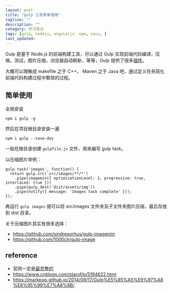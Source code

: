 ```yaml
---
layout: post
title: "gulp 工具简单使用"
tagline: ""
description: ""
category: 学习笔记
tags: [gulp, nodejs, angularjs. npm, sass, ]
last_updated:
---
```


Gulp 是基于 Node.js 的前端构建工具，可以通过 Gulp 实现前端代码编译，压缩，测试，图片压缩，浏览器自动刷新，等等，Gulp 提供了很多[插件](https://gulpjs.com/plugins/)。

大概可以理解成 makefile 之于 C++， Maven 之于 Java 吧，通过定义任务简化前端代码构建过程中繁琐的过程。

## 简单使用

全局安装

    npm i gulp -g

然后在项目根目录安装一遍

    npm i gulp --save-dev


一般在根目录创建 `gulpfile.js` 文件，用来编写 gulp task。

以压缩图片举例：

    gulp.task('images', function() {
      return gulp.src('src/images/**/*')
        .pipe(imagemin({ optimizationLevel: 3, progressive: true, interlaced: true }))
        .pipe(gulp.dest('dist/assets/img'))
        .pipe(notify({ message: 'Images task complete' }));
    });

再运行 `gulp images` 就可以将 src/images 文件夹及子文件夹图片压缩，最后存放到 dist 目录。

关于压缩图片其实有很多选择：

- <https://github.com/sindresorhus/gulp-imagemin>
- <https://github.com/1000ch/gulp-image>

## reference

- 官网一定是[最完整的](https://github.com/gulpjs/gulp)
- <https://www.cnblogs.com/starof/p/5194622.html>
- <https://markpop.github.io/2014/09/17/Gulp%E5%85%A5%E9%97%A8%E6%95%99%E7%A8%8B/>
